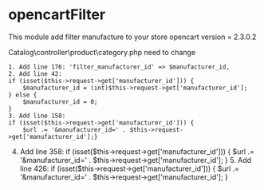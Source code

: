 # opencartFilter
This module add filter manufacture to your store
opencart version = 2.3.0.2

Catalog\controller\product\category.php need to change

	1. Add line 176: 'filter_manufacturer_id' => $manufacturer_id,
	2. Add line 42:
	if (isset($this->request->get['manufacturer_id'])) {
		$manufacturer_id = (int)$this->request->get['manufacturer_id'];
	} else {
		$manufacturer_id = 0;
	}
	3. Add line 158: 
	if (isset($this->request->get['manufacturer_id'])) {
		$url .= '&manufacturer_id=' . $this->request->get['manufacturer_id'];}
  4. Add line 358:
      if (isset($this->request->get['manufacturer_id'])) {
      $url .= '&manufacturer_id=' . $this->request->get['manufacturer_id'];
      }
	5. Add line 426:
	if (isset($this->request->get['manufacturer_id'])) {
  $url .= '&manufacturer_id=' . $this->request->get['manufacturer_id'];
  }

